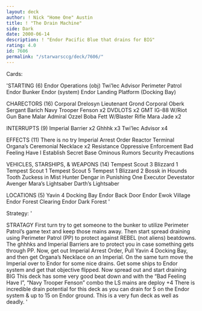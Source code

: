 ```yaml
---
layout: deck
author: ! Nick "Home One" Austin
title: ! "The Drain Machine"
side: Dark
date: 2000-06-14
description: ! "Endor Pacific Blue that drains for BIG"
rating: 4.0
id: 7606
permalink: "/starwarsccg/deck/7606/"
---
```

Cards: 

'STARTING (6)
Endor Operations (obj)
Twi’lec Advisor
Perimeter Patrol
Endor Bunker
Endor (system)
Endor Landing Platform (Docking Bay)

CHARECTORS (16)
Corporal Drelosyn
Lieutenant Grond
Corporal Oberk
Sergant Barich
Navy Trooper Fenson x2
DVDLOTS x2
GMT
IG-88 W/Riot Gun
Bane Malar
Admiral Ozzel
Boba Fett W/Blaster Rifle
Mara Jade x2

INTERRUPTS (9)
Imperial Barrier x2
Ghhhk x3
Twi’lec Advisor x4

EFFECTS (11)
There is no try
Imperial Arrest Order
Reactor Terminal
Organa’s Ceremonial Necklace x2
Resistance
Oppressive Enforcement
Bad Feeling Have I
Establish Secret Base
Ominous Rumors
Security Precautions

VEHICLES, STARSHIPS, & WEAPONS (14)
Tempest Scout 3
Blizzard 1
Tempest Scout 1
Tempest Scout 5
Tempest 1
Blizzard 2
Bossk in Hounds Tooth
Zuckess in Mist Hunter
Dengar in Punishing One
Executor
Devestator
Avenger
Mara’s Lightsaber
Darth’s Lightsaber

LOCATIONS (5)
Yavin 4 Docking Bay
Endor Back Door
Endor Ewok Village
Endor Forest Clearing
Endor Dark Forest
'

Strategy: '


STRATAGY
First turn try to get someone to the bunker to utilize Perimeter Patrol&#8217;s game text and keep those mains away. Then start spread draining using Perimeter Patrol (PP) to protect against REBEL (not aliens) beatdowns. The ghhhks and Imperial Barriers are to protect you in case something gets through PP. Now, get out Imperial Arrest Order, Pull Yavin 4 Docking Bay, and then get Organa&#8217;s Necklace on an Imperial. On the same turn move the Imperial over to Endor for some nice drains. Get some ships to Endor system and get that objective flipped. Now spread out and start draining BIG  This deck has some very good beat down and with the &#8220;Bad Feeling Have I&#8221;, &#8220;Navy Trooper Fenson&#8221; combo the LS mains are deploy +4  There is incredible drain potential for this deck as you can drain for 5 on the Endor system & up to 15 on Endor ground. This is a very fun deck as well as deadly.
'
